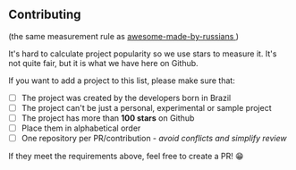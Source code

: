 ## Contributing

(the same measurement rule as [awesome-made-by-russians ](https://github.com/gaearon/awesome-made-by-russians))

It's hard to calculate project popularity so we use stars to measure it. It's not quite fair, but it is what we have here on Github.

If you want to add a project to this list, please make sure that:

- [ ] The project was created by the developers born in Brazil
- [ ] The project can't be just a personal, experimental or sample project
- [ ] The project has more than **100 stars** on Github
- [ ] Place them in alphabetical order
- [ ] One repository per PR/contribution - _avoid conflicts and simplify review_

If they meet the requirements above, feel free to create a PR! 😁
